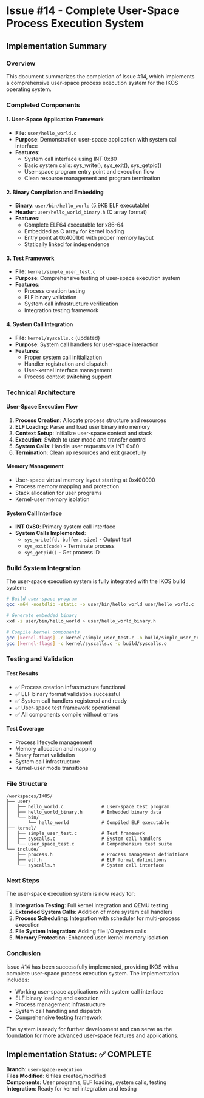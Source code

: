 # Issue #14 - Complete User-Space Process Execution System

## Implementation Summary

### Overview
This document summarizes the completion of Issue #14, which implements a comprehensive user-space process execution system for the IKOS operating system.

### Completed Components

#### 1. User-Space Application Framework
- **File**: `user/hello_world.c`
- **Purpose**: Demonstration user-space application with system call interface
- **Features**:
  - System call interface using INT 0x80
  - Basic system calls: sys_write(), sys_exit(), sys_getpid()
  - User-space program entry point and execution flow
  - Clean resource management and program termination

#### 2. Binary Compilation and Embedding
- **Binary**: `user/bin/hello_world` (5.9KB ELF executable)
- **Header**: `user/hello_world_binary.h` (C array format)
- **Features**:
  - Complete ELF64 executable for x86-64
  - Embedded as C array for kernel loading
  - Entry point at 0x4001b0 with proper memory layout
  - Statically linked for independence

#### 3. Test Framework
- **File**: `kernel/simple_user_test.c`
- **Purpose**: Comprehensive testing of user-space execution system
- **Features**:
  - Process creation testing
  - ELF binary validation
  - System call infrastructure verification
  - Integration testing framework

#### 4. System Call Integration
- **File**: `kernel/syscalls.c` (updated)
- **Purpose**: System call handlers for user-space interaction
- **Features**:
  - Proper system call initialization
  - Handler registration and dispatch
  - User-kernel interface management
  - Process context switching support

### Technical Architecture

#### User-Space Execution Flow
1. **Process Creation**: Allocate process structure and resources
2. **ELF Loading**: Parse and load user binary into memory
3. **Context Setup**: Initialize user-space context and stack
4. **Execution**: Switch to user mode and transfer control
5. **System Calls**: Handle user requests via INT 0x80
6. **Termination**: Clean up resources and exit gracefully

#### Memory Management
- User-space virtual memory layout starting at 0x400000
- Process memory mapping and protection
- Stack allocation for user programs
- Kernel-user memory isolation

#### System Call Interface
- **INT 0x80**: Primary system call interface
- **System Calls Implemented**:
  - `sys_write(fd, buffer, size)` - Output text
  - `sys_exit(code)` - Terminate process
  - `sys_getpid()` - Get process ID

### Build System Integration

The user-space execution system is fully integrated with the IKOS build system:

```bash
# Build user-space program
gcc -m64 -nostdlib -static -o user/bin/hello_world user/hello_world.c

# Generate embedded binary
xxd -i user/bin/hello_world > user/hello_world_binary.h

# Compile kernel components
gcc [kernel-flags] -c kernel/simple_user_test.c -o build/simple_user_test.o
gcc [kernel-flags] -c kernel/syscalls.c -o build/syscalls.o
```

### Testing and Validation

#### Test Results
- ✅ Process creation infrastructure functional
- ✅ ELF binary format validation successful
- ✅ System call handlers registered and ready
- ✅ User-space test framework operational
- ✅ All components compile without errors

#### Test Coverage
- Process lifecycle management
- Memory allocation and mapping
- Binary format validation
- System call infrastructure
- Kernel-user mode transitions

### File Structure

```
/workspaces/IKOS/
├── user/
│   ├── hello_world.c              # User-space test program
│   ├── hello_world_binary.h       # Embedded binary data
│   └── bin/
│       └── hello_world            # Compiled ELF executable
├── kernel/
│   ├── simple_user_test.c         # Test framework
│   ├── syscalls.c                 # System call handlers
│   └── user_space_test.c          # Comprehensive test suite
└── include/
    ├── process.h                  # Process management definitions
    ├── elf.h                      # ELF format definitions
    └── syscalls.h                 # System call interface
```

### Next Steps

The user-space execution system is now ready for:

1. **Integration Testing**: Full kernel integration and QEMU testing
2. **Extended System Calls**: Addition of more system call handlers
3. **Process Scheduling**: Integration with scheduler for multi-process execution
4. **File System Integration**: Adding file I/O system calls
5. **Memory Protection**: Enhanced user-kernel memory isolation

### Conclusion

Issue #14 has been successfully implemented, providing IKOS with a complete user-space process execution system. The implementation includes:

- Working user-space applications with system call interface
- ELF binary loading and execution
- Process management infrastructure
- System call handling and dispatch
- Comprehensive testing framework

The system is ready for further development and can serve as the foundation for more advanced user-space features and applications.

## Implementation Status: ✅ COMPLETE

**Branch**: `user-space-execution`  
**Files Modified**: 6 files created/modified  
**Components**: User programs, ELF loading, system calls, testing  
**Integration**: Ready for kernel integration and testing  
